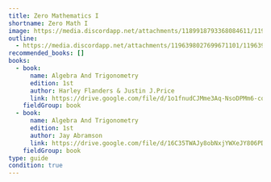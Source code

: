 ```yaml
---
title: Zero Mathematics I
shortname: Zero Math I
image: https://media.discordapp.net/attachments/1189918793368084611/1196402626733019176/zeromath.webp?ex=65b77fc6&is=65a50ac6&hm=0a164668ea6f8bc52244712c8209c1e44b0921de4332d606b4ae5fed1ce98216&=&format=webp&width=1199&height=676
outline:
  - https://media.discordapp.net/attachments/1196398027699671101/1196399278466273340/zero_math.webp?ex=65b77ca8&is=65a507a8&hm=e6fadce064be77ed907cf32ef5fd75fc8b9c940dac53ce276963d747f948c28e&=&format=webp
recommended_books: []
books:
  - book:
      name: Algebra And Trigonometry
      edition: 1st
      author: Harley Flanders & Justin J.Price
      link: https://drive.google.com/file/d/1o1fnudCJMme3Aq-NsoDPMm6-cqBshtPx/view?usp=drive_link
    fieldGroup: book
  - book:
      name: Algebra And Trigonometry
      edition: 1st
      author: Jay Abramson
      link: https://drive.google.com/file/d/16C35TWAJy8obNxjYWXeJY806PD4IqT1S/view?usp=drive_link
    fieldGroup: book
type: guide
condition: true
---
```

